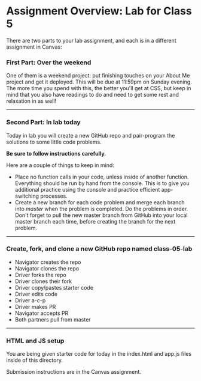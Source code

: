 # Assignment Overview: Lab for Class 5

There are two parts to your lab assignment, and each is in a different assignment in Canvas:

### First Part: Over the weekend

One of them is a weekend project: put finishing touches on your About Me project and get it deployed. This will be due at 11:59pm on Sunday evening. The more time you spend with this, the better you'll get at CSS, but keep in mind that you also have readings to do and need to get some rest and relaxation in as well!

---

### Second Part: In lab today

Today in lab you will create a new GitHub repo and pair-program the solutions to some little code problems.

**Be sure to follow instructions carefully.**

Here are a couple of things to keep in mind:

* Place no function calls in your code, unless inside of another function. Everything should be run by hand from the console. This is to give you additional practice using the console and practice efficient app-switching processes.
* Create a new branch for each code problem and merge each branch into *master* when the problem is completed. Do the problems in order. Don't forget to pull the new master branch from GitHub into your local master branch each time, before creating the branch for the next problem.

---
### Create, fork, and clone a new GitHub repo named class-05-lab
- Navigator creates the repo
- Navigator clones the repo
- Driver forks the repo
- Driver clones their fork
- Driver copy/pastes starter code
- Driver edits code
- Driver a-c-p
- Driver makes PR
- Navigator accepts PR
- Both partners pull from master

---
### HTML and JS setup
You are being given starter code for today in the index.html and app.js files inside of this directory.

Submission instructions are in the Canvas assignment.
